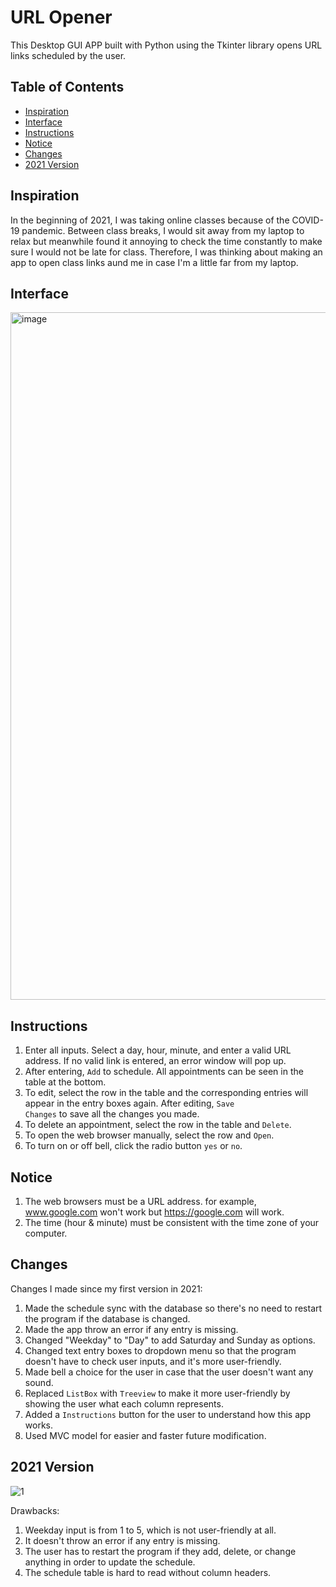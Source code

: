 # URL Opener

This Desktop GUI APP built with Python using the Tkinter library opens URL links scheduled by the user. 

## Table of Contents
- [Inspiration](#insipiration)
- [Interface](#interface)
- [Instructions](#instructions)
- [Notice](#notice)
- [Changes](#changes)
- [2021 Version](#2021-version)

## Inspiration
In the beginning of 2021, I was taking online classes because of the COVID-19 pandemic. Between class breaks, I would sit away from my laptop to relax but meanwhile found it annoying to check the time constantly to make sure I would not be late for class. Therefore, I was thinking about making an app to open class links aund me in case I'm a little far from my laptop. 

## Interface
<img width="1100" alt="image" src="https://user-images.githubusercontent.com/71456398/180375246-b6a5f707-76e7-4746-be14-857ea21b5224.png">

## Instructions
  1. Enter all inputs. Select a day, hour, minute, and enter a valid URL address. If no valid link is entered, an error window will pop up. 
  2. After entering, <code>Add</code> to schedule. All appointments can be seen in the table at the bottom.  
  3. To edit, select the row in the table and the corresponding entries will appear in the entry boxes again. After editing, <code>Save Changes</code> to save all the changes you made. 
  4. To delete an appointment, select the row in the table and <code>Delete</code>. 
  5. To open the web browser manually, select the row and <code>Open</code>. 
  6. To turn on or off bell, click the radio button <code>yes</code> or <code>no</code>. 

## Notice
  1. The web browsers must be a URL address. for example, www.google.com won't work but https://google.com will work. 
  2. The time (hour & minute) must be consistent with the time zone of your computer.  
  
## Changes
Changes I made since my first version in 2021:
  1. Made the schedule sync with the database so there's no need to restart the program if the database is changed.
  2. Made the app throw an error if any entry is missing. 
  3. Changed "Weekday" to "Day" to add Saturday and Sunday as options. 
  4. Changed text entry boxes to dropdown menu so that the program doesn't have to check user inputs, and it's more user-friendly. 
  5. Made bell a choice for the user in case that the user doesn't want any sound. 
  6. Replaced <code>ListBox</code> with <code>Treeview</code> to make it more user-friendly by showing the user what each column represents. 
  7. Added a <code>Instructions</code> button for the user to understand how this app works. 
  8. Used MVC model for easier and faster future modification. 
  
 ## 2021 Version
  ![1](https://user-images.githubusercontent.com/71456398/180378832-561ac578-6147-4102-a086-63f70eae07a7.jpeg)
 
 Drawbacks:
  1. Weekday input is from 1 to 5, which is not user-friendly at all. 
  2. It doesn't throw an error if any entry is missing. 
  3. The user has to restart the program if they add, delete, or change anything in order to update the schedule.  
  4. The schedule table is hard to read without column headers. 
 
